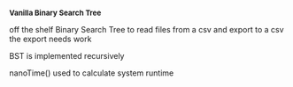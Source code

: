 <!DOCTYPE html>
<html>
<head>
</head>
  
<body>

<h1 style="font-size: small" >Vanilla Binary Search Tree</h1>
<p>off the shelf Binary Search Tree to read files from a csv and export to a csv
the export needs work

BST is implemented recursively 

nanoTime() used to calculate system runtime </p>

</body>
</html>








